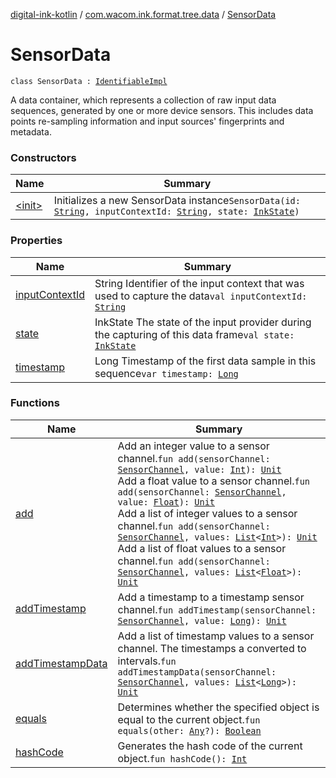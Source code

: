[digital-ink-kotlin](../../index.md) / [com.wacom.ink.format.tree.data](../index.md) / [SensorData](./index.md)

# SensorData

`class SensorData : `[`IdentifiableImpl`](../../com.wacom.ink.model/-identifiable-impl/index.md)

A data container, which represents a collection of raw input data sequences, generated by one or more device sensors.
This includes data points re-sampling information and input sources' fingerprints and metadata.

### Constructors

| Name | Summary |
|---|---|
| [&lt;init&gt;](-init-.md) | Initializes a new SensorData instance`SensorData(id: `[`String`](https://kotlinlang.org/api/latest/jvm/stdlib/kotlin/-string/index.html)`, inputContextId: `[`String`](https://kotlinlang.org/api/latest/jvm/stdlib/kotlin/-string/index.html)`, state: `[`InkState`](../../com.wacom.ink.format.enums/-ink-state/index.md)`)` |

### Properties

| Name | Summary |
|---|---|
| [inputContextId](input-context-id.md) | String Identifier of the input context that was used to capture the data`val inputContextId: `[`String`](https://kotlinlang.org/api/latest/jvm/stdlib/kotlin/-string/index.html) |
| [state](state.md) | InkState The state of the input provider during the capturing of this data frame`val state: `[`InkState`](../../com.wacom.ink.format.enums/-ink-state/index.md) |
| [timestamp](timestamp.md) | Long Timestamp of the first data sample in this sequence`var timestamp: `[`Long`](https://kotlinlang.org/api/latest/jvm/stdlib/kotlin/-long/index.html) |

### Functions

| Name | Summary |
|---|---|
| [add](add.md) | Add an integer value to a sensor channel.`fun add(sensorChannel: `[`SensorChannel`](../../com.wacom.ink.format.input/-sensor-channel/index.md)`, value: `[`Int`](https://kotlinlang.org/api/latest/jvm/stdlib/kotlin/-int/index.html)`): `[`Unit`](https://kotlinlang.org/api/latest/jvm/stdlib/kotlin/-unit/index.html)<br>Add a float value to a sensor channel.`fun add(sensorChannel: `[`SensorChannel`](../../com.wacom.ink.format.input/-sensor-channel/index.md)`, value: `[`Float`](https://kotlinlang.org/api/latest/jvm/stdlib/kotlin/-float/index.html)`): `[`Unit`](https://kotlinlang.org/api/latest/jvm/stdlib/kotlin/-unit/index.html)<br>Add a list of integer values to a sensor channel.`fun add(sensorChannel: `[`SensorChannel`](../../com.wacom.ink.format.input/-sensor-channel/index.md)`, values: `[`List`](https://kotlinlang.org/api/latest/jvm/stdlib/kotlin.collections/-list/index.html)`<`[`Int`](https://kotlinlang.org/api/latest/jvm/stdlib/kotlin/-int/index.html)`>): `[`Unit`](https://kotlinlang.org/api/latest/jvm/stdlib/kotlin/-unit/index.html)<br>Add a list of float values to a sensor channel.`fun add(sensorChannel: `[`SensorChannel`](../../com.wacom.ink.format.input/-sensor-channel/index.md)`, values: `[`List`](https://kotlinlang.org/api/latest/jvm/stdlib/kotlin.collections/-list/index.html)`<`[`Float`](https://kotlinlang.org/api/latest/jvm/stdlib/kotlin/-float/index.html)`>): `[`Unit`](https://kotlinlang.org/api/latest/jvm/stdlib/kotlin/-unit/index.html) |
| [addTimestamp](add-timestamp.md) | Add a timestamp to a timestamp sensor channel.`fun addTimestamp(sensorChannel: `[`SensorChannel`](../../com.wacom.ink.format.input/-sensor-channel/index.md)`, value: `[`Long`](https://kotlinlang.org/api/latest/jvm/stdlib/kotlin/-long/index.html)`): `[`Unit`](https://kotlinlang.org/api/latest/jvm/stdlib/kotlin/-unit/index.html) |
| [addTimestampData](add-timestamp-data.md) | Add a list of timestamp values to a sensor channel. The timestamps a converted to intervals.`fun addTimestampData(sensorChannel: `[`SensorChannel`](../../com.wacom.ink.format.input/-sensor-channel/index.md)`, values: `[`List`](https://kotlinlang.org/api/latest/jvm/stdlib/kotlin.collections/-list/index.html)`<`[`Long`](https://kotlinlang.org/api/latest/jvm/stdlib/kotlin/-long/index.html)`>): `[`Unit`](https://kotlinlang.org/api/latest/jvm/stdlib/kotlin/-unit/index.html) |
| [equals](equals.md) | Determines whether the specified object is equal to the current object.`fun equals(other: `[`Any`](https://kotlinlang.org/api/latest/jvm/stdlib/kotlin/-any/index.html)`?): `[`Boolean`](https://kotlinlang.org/api/latest/jvm/stdlib/kotlin/-boolean/index.html) |
| [hashCode](hash-code.md) | Generates the hash code of the current object.`fun hashCode(): `[`Int`](https://kotlinlang.org/api/latest/jvm/stdlib/kotlin/-int/index.html) |
